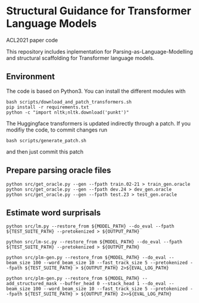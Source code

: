 # Structural Guidance for Transformer Language Models

ACL2021 paper code

This repository includes inplementation for Parsing-as-Language-Modelling and structural scaffolding for Transformer language models.

## Environment

The code is based on Python3. You can install the different modules with
```
bash scripts/download_and_patch_transformers.sh
pip install -r requirements.txt
python -c "import nltk;nltk.download('punkt')"
```

The Huggingface transformers is updated indirectly through a patch. If you
modifiy the code, to commit changes run

```
bash scripts/generate_patch.sh
```

and then just commit this patch


## Prepare parsing oracle files 

```
python src/get_oracle.py --gen --fpath train.02-21 > train_gen.oracle
python src/get_oracle.py --gen --fpath dev.24 > dev_gen.oracle
python src/get_oracle.py --gen --fpath test.23 > test_gen.oracle
```


## Estimate word surprisals

    python src/lm.py --restore_from ${MODEL_PATH} --do_eval --fpath ${TEST_SUITE_PATH} --pretokenized > ${OUTPUT_PATH}

    python src/lm-sc.py --restore_from ${MODEL_PATH} --do_eval --fpath ${TEST_SUITE_PATH} --pretokenized > ${OUTPUT_PATH}

    python src/plm-gen.py --restore_from ${MODEL_PATH} --do_eval --beam_size 100 --word_beam_size 10 --fast_track_size 5 --pretokenized --fpath ${TEST_SUITE_PATH} > ${OUTPUT_PATH} 2>${EVAL_LOG_PATH}

    python src/plm-gen.py --restore_from ${MODEL_PATH} --add_structured_mask --buffer_head 0 --stack_head 1 --do_eval --beam_size 100 --word_beam_size 10 --fast_track_size 5 --pretokenized --fpath ${TEST_SUITE_PATH} > ${OUTPUT_PATH} 2>>${EVAL_LOG_PATH}




